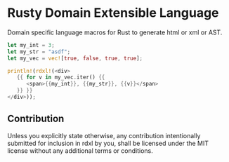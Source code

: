 # Rusty Domain Extensible Language

Domain specific language macros for Rust to generate html or xml or AST.

```rust
let my_int = 3;
let my_str = "asdf";
let my_vec = vec![true, false, true, true];

println!(rdxl!(<div>
   {{ for v in my_vec.iter() {{
      <span>{{my_int}}, {{my_str}}, {{v}}</span>
   }} }}
</div>));
```

## Contribution
Unless you explicitly state otherwise, any contribution intentionally submitted for inclusion in rdxl by you,
shall be licensed under the MIT license without any additional terms or conditions.
